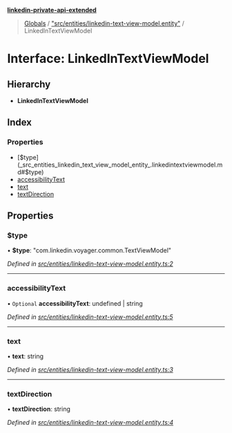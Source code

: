 **[linkedin-private-api-extended](../README.md)**

> [Globals](../globals.md) / ["src/entities/linkedin-text-view-model.entity"](../modules/_src_entities_linkedin_text_view_model_entity_.md) / LinkedInTextViewModel

# Interface: LinkedInTextViewModel

## Hierarchy

* **LinkedInTextViewModel**

## Index

### Properties

* [$type](_src_entities_linkedin_text_view_model_entity_.linkedintextviewmodel.md#$type)
* [accessibilityText](_src_entities_linkedin_text_view_model_entity_.linkedintextviewmodel.md#accessibilitytext)
* [text](_src_entities_linkedin_text_view_model_entity_.linkedintextviewmodel.md#text)
* [textDirection](_src_entities_linkedin_text_view_model_entity_.linkedintextviewmodel.md#textdirection)

## Properties

### $type

•  **$type**: \"com.linkedin.voyager.common.TextViewModel\"

*Defined in [src/entities/linkedin-text-view-model.entity.ts:2](https://github.com/khanhtranngoccva/linkedin-private-api/blob/86b0130/src/entities/linkedin-text-view-model.entity.ts#L2)*

___

### accessibilityText

• `Optional` **accessibilityText**: undefined \| string

*Defined in [src/entities/linkedin-text-view-model.entity.ts:5](https://github.com/khanhtranngoccva/linkedin-private-api/blob/86b0130/src/entities/linkedin-text-view-model.entity.ts#L5)*

___

### text

•  **text**: string

*Defined in [src/entities/linkedin-text-view-model.entity.ts:3](https://github.com/khanhtranngoccva/linkedin-private-api/blob/86b0130/src/entities/linkedin-text-view-model.entity.ts#L3)*

___

### textDirection

•  **textDirection**: string

*Defined in [src/entities/linkedin-text-view-model.entity.ts:4](https://github.com/khanhtranngoccva/linkedin-private-api/blob/86b0130/src/entities/linkedin-text-view-model.entity.ts#L4)*
